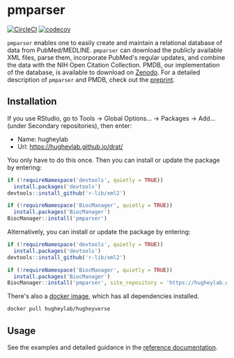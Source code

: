 # pmparser

[![CircleCI](https://circleci.com/gh/hugheylab/pmparser.svg?style=shield)](https://circleci.com/gh/hugheylab/pmparser)
[![codecov](https://codecov.io/gh/hugheylab/pmparser/branch/master/graph/badge.svg)](https://codecov.io/gh/hugheylab/pmparser)

`pmparser` enables one to easily create and maintain a relational database of data from PubMed/MEDLINE. `pmparser` can download the publicly available XML files, parse them, incorporate PubMed's regular updates, and combine the data with the NIH Open Citation Collection. PMDB, our implementation of the database, is available to download on [Zenodo](https://doi.org/10.5281/zenodo.4008109). For a detailed description of `pmparser` and PMDB, check out the [preprint](https://doi.org/10.1101/2020.09.07.285924).

## Installation

If you use RStudio, go to Tools -> Global Options... -> Packages -> Add... (under Secondary repositories), then enter:

- Name: hugheylab
- Url: https://hugheylab.github.io/drat/

You only have to do this once. Then you can install or update the package by entering:

```R
if (!requireNamespace('devtools', quietly = TRUE))
  install.packages('devtools')
devtools::install_github('r-lib/xml2')

if (!requireNamespace('BiocManager', quietly = TRUE))
  install.packages('BiocManager')
BiocManager::install('pmparser')
```

Alternatively, you can install or update the package by entering:

```R
if (!requireNamespace('devtools', quietly = TRUE))
  install.packages('devtools')
devtools::install_github('r-lib/xml2')

if (!requireNamespace('BiocManager', quietly = TRUE))
  install.packages('BiocManager')
BiocManager::install('pmparser', site_repository = 'https://hugheylab.github.io/drat/')
```

There's also a [docker image](https://hub.docker.com/r/hugheylab/hugheyverse), which has all dependencies installed.

```bash
docker pull hugheylab/hugheyverse
```

## Usage

See the examples and detailed guidance in the [reference documentation](https://pmparser.hugheylab.org/reference/index.html).
